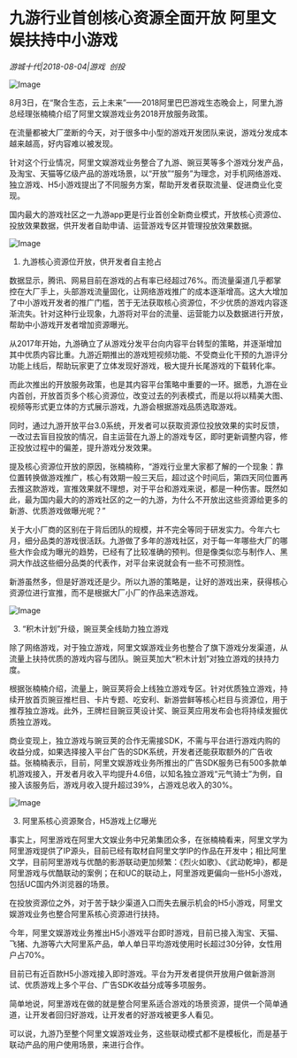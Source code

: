 # 九游行业首创核心资源全面开放 阿里文娱扶持中小游戏

*游城十代|2018-08-04|游戏 
                                                创投*

![Image](http://p1.pstatp.com/large/pgc-image/1533434655305afb2e56a50)

8月3日，在“聚合生态，云上未来”——2018阿里巴巴游戏生态晚会上，阿里九游总经理张楠楠介绍了阿里文娱游戏业务2018开放服务政策。

在流量都被大厂垄断的今天，对于很多中小型的游戏开发团队来说，游戏分发成本越来越高，好内容难以被发现。

针对这个行业情况，阿里文娱游戏业务整合了九游、豌豆荚等多个游戏分发产品，及淘宝、天猫等亿级产品的游戏场景，以“开放”“服务”为理念，对手机网络游戏、独立游戏、H5小游戏提出了不同服务方案，帮助开发者获取流量、促进商业化变现。

国内最大的游戏社区之一九游app更是行业首创全新商业模式，开放核心资源位、投放效果数据，供开发者自助申请、运营游戏专区并管理投放效果数据。

![Image](http://p3.pstatp.com/large/pgc-image/15334346341345b8154afb7)

1. 九游核心资源位开放，供开发者自主抢占

数据显示，腾讯、网易目前在游戏的占有率已经超过76%。而流量渠道几乎都掌控在大厂手上，头部游戏流量固化，让网络游戏推广的成本逐渐增高。这大大增加了中小游戏开发者的推广门槛，苦于无法获取核心资源位，不少优质的游戏内容逐渐流失。针对这种行业现象，九游将对平台的流量、运营能力以及数据进行开放，帮助中小游戏开发者增加资源曝光。

从2017年开始，九游确立了从游戏分发平台向内容平台转型的策略，并逐渐增加其中优质内容比重。九游近期推出的游戏短视频功能、不受商业化干预的九游评分功能上线后，帮助玩家更了立体发现好游戏，极大提升长尾游戏的下载转化率。

而此次推出的开放服务政策，也是其内容平台策略中重要的一环。据悉，九游在业内首创，开放首页多个核心资源位，改变过去的列表模式，而是以将以精美大图、视频等形式更立体的方式展示游戏，九游会根据游戏品质选取游戏。

同时，通过九游开放平台3.0系统，开发者可以获取资源位投放效果的实时反馈，一改过去盲目投放的情况，自主运营在九游上的游戏专区，即时更新调整内容，修正投放过程中的偏差，提升游戏分发效果。

提及核心资源位开放的原因，张楠楠称，“游戏行业里大家都了解的一个现象：靠位置转换做游戏推广，核心有效期一般三天后，超过这个时间后，第四天同位置再去推这款游戏，宣推效果就不理想，对于平台和游戏来说，都是一种伤害。既然如此，最为国内最大的的游戏社区的之一的九游，为什么不开放出这些资源给更多的新游、优质游戏做曝光呢？”

关于大小厂商的区别在于背后团队的规模，并不完全等同于研发实力。今年六七月，细分品类的游戏很活跃。九游做了多年的游戏社区，对于每一年哪些大厂的哪些大作会成为曝光的趋势，已经有了比较准确的预判。但是像类似恋与制作人、黑洞大作战这些细分品类的代表作，对平台来说就会有一些不可预测性。

新游虽然多，但是好游戏还是少。所以九游的策略是，让好的游戏出来，获得核心资源位进行宣推，而不是根据大厂小厂的作品来选游戏。

![Image](http://p98.pstatp.com/large/pgc-image/153343463415434250bc853)

3. “积木计划”升级，豌豆荚全线助力独立游戏

除了网络游戏，对于独立游戏，阿里文娱游戏业务也整合了旗下游戏分发渠道，从流量上扶持优质的游戏内容与团队。豌豆荚加大“积木计划”对独立游戏的扶持力度。

根据张楠楠介绍，流量上，豌豆荚将会上线独立游戏专区。针对优质独立游戏，持续开放首页豌豆推栏目、卡片专题、吃安利、新游尝鲜等核心栏目与资源位，用于推荐独立游戏。此外，王牌栏目豌豆荚设计奖、豌豆荚应用发布会也将持续发掘优质独立游戏。

商业变现上，独立游戏与豌豆荚的合作无需接SDK，不需与平台进行游戏内购的收益分成，如果选择接入平台广告的SDK系统，开发者还能获取额外的广告收益。张楠楠表示，目前，阿里文娱游戏业务所推出的广告SDK服务已有500多款单机游戏接入，开发者月收入平均提升4.6倍，以知名独立游戏“元气骑士”为例，自接入该服务后，游戏月收入提升超过39%，占游戏总收入的30%。

![Image](http://p3.pstatp.com/large/pgc-image/1533434634069d8f9c86ff8)

3. 阿里系核心资源聚合，H5游戏上亿曝光

事实上，阿里游戏在阿里大文娱业务中兄弟集团众多，在张楠楠看来，阿里文学为阿里游戏提供了IP源头，目前已经有取材自阿里文学IP的作品在开发中；相比阿里文学，目前阿里游戏与优酷的影游联动更加频繁：《烈火如歌》、《武动乾坤》，都是阿里游戏与优酷联动的案例；在和UC的联动上，阿里游戏更偏向一些H5小游戏，包括UC国内外浏览器的场景。

在投放资源位之外，对于苦于缺少渠道入口而失去展示机会的H5小游戏，阿里文娱游戏业务也整合阿里系核心资源进行扶持。

今年，阿里文娱游戏业务推出H5小游戏平台即时游戏，目前已接入淘宝、天猫、飞猪、九游等六大阿里系产品，单人单日平均游戏使用时长超过30分钟，女性用户占70%。

目前已有近百款H5小游戏接入即时游戏。平台为开发者提供开放用户做新游测试、优质游戏上多个平台、广告SDK收益分成等多项服务。

简单地说，阿里游戏在做的就是整合阿里系适合游戏的场景资源，提供一个简单通道，让开发者回归好游戏，让开发者的好游戏被更多人看见。

可以说，九游乃至整个阿里文娱游戏业务，这些联动模式都不是模板化，而是基于联动产品的用户使用场景，来进行合作。

